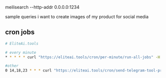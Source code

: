 meilisearch --http-addr 0.0.0.0:1234


sample queries
i want to create images of my product for social media

## cron jobs

```bash
# EliteAi.tools

# every minute
* * * * * curl "https://eliteai.tools/cron/per-minute/run-all-jobs" -H "x-cron-api-key: CRON_Dek924K$#JDSF3"

#other
0 14,18,23 * * * curl "https://eliteai.tools/cron/send-telegram-tool-promotional-message" -H "x-cron-api-key: CRON_Dek924K$#JDSF3"
```